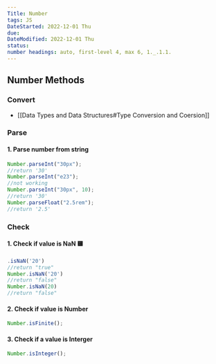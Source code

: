 ```yaml
---
Title: Number
tags: JS
DateStarted: 2022-12-01 Thu
due:
DateModified: 2022-12-01 Thu
status:
number headings: auto, first-level 4, max 6, 1._.1.1.
---
```


## Number Methods

### Convert

- [[Data Types and Data Structures#Type Conversion and Coersion]]

### Parse

#### 1. Parse number from string

```js
Number.parseInt("30px");
//return '30'
Number.parseInt("e23");
//not working
Number.parseInt("30px", 10);
//return '30'
Number.parseFloat("2.5rem");
//return '2.5'
```

### Check

#### 1. Check if value is NaN 🟨

```js
.isNaN('20')
//return "true"
Number.isNaN('20')
//return "false"
Number.isNaN(20)
//return "false"
```

#### 2. Check if value is Number

```js
Number.isFinite();
```

#### 3. Check if a value is Interger

```js
Number.isInteger();
```
